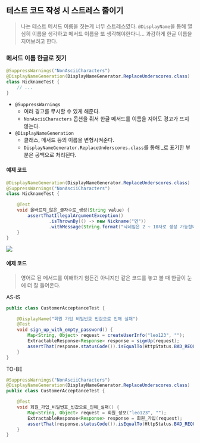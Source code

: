 ## 테스트 코드 작성 시 스트레스 줄이기

> 나는 테스트 메서드 이름을 짓는게 너무 스트레스였다.
> `@DisplayName`을 통해 열심히 이름을 생각하고 메서드 이름을 또 생각해야한다니...
> 과감하게 한글 이름을 지어보려고 한다.

### 메서드 이름 한글로 짓기

```java
@SuppressWarnings("NonAsciiCharacters")
@DisplayNameGeneration(DisplayNameGenerator.ReplaceUnderscores.class)
class NicknameTest {
    // ...
}
```

- `@SuppressWarnings`
    - 여러 경고를 무시할 수 있게 해준다.
    - `NonAsciiCharacters` 옵션을 줘서 한글 메서드를 이름을 지어도 경고가 뜨지 않는다.
- `@DisplayNameGeneration`
    - 클래스, 메서드 등의 이름을 변형시켜준다.
    - `DisplayNameGenerator.ReplaceUnderscores.class`를 통해 _로 표기한 부분은 공백으로 처리된다.

#### 예제 코드

```java
@DisplayNameGeneration(DisplayNameGenerator.ReplaceUnderscores.class)
@SuppressWarnings("NonAsciiCharacters")
class NicknameTest {

    @Test
    void 올바르지_않은_글자수로_생성(String value) {
        assertThatIllegalArgumentException()
                .isThrownBy(() -> new Nickname("연"))
                .withMessage(String.format("닉네임은 2 ~ 10자로 생성 가능합니다. 입력값: %s", value));
    }
}
```

![](../images/test_result.png)

#### 예제 코드

> 영어로 된 메서드를 이해하기 힘든건 아니지만 같은 코드를 놓고 볼 때 한글이 눈에 더 잘 들어온다.

AS-IS

```java
public class CustomerAcceptanceTest {

    @DisplayName("회원 가입 비밀번호 빈값으로 인해 실패")
    @Test
    void sign_up_with_empty_password() {
        Map<String, Object> request = createUserInfo("leo123", "");
        ExtractableResponse<Response> response = signUp(request);
        assertThat(response.statusCode()).isEqualTo(HttpStatus.BAD_REQUEST.value());
    }
}
```

TO-BE

```java
@SuppressWarnings("NonAsciiCharacters")
@DisplayNameGeneration(DisplayNameGenerator.ReplaceUnderscores.class)
public class CustomerAcceptanceTest {

    @Test
    void 회원_가입_비밀번호_빈값으로_인해_실패() {
        Map<String, Object> request = 회원_정보("leo123", "");
        ExtractableResponse<Response> response = 회원_가입(request);
        assertThat(response.statusCode()).isEqualTo(HttpStatus.BAD_REQUEST.value());
    }
}
```
